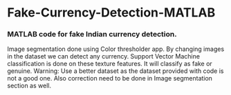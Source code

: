 # Fake-Currency-Detection-MATLAB
### MATLAB code for fake Indian currency detection.

Image segmentation done using Color thresholder app.
By changing images in the dataset we can detect any currency.
Support Vector Machine classification is done on these texture features. It will classify as fake or genuine. 
Warning: Use a better dataset as the dataset provided with code is not a good one.
Also correction need to be done in Image segmentation section as well.
